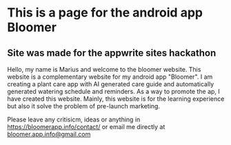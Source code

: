 # This is a page for the android app Bloomer

## Site was made for the appwrite sites hackathon

Hello, my name is Marius and welcome to the bloomer website. This website is a complementary website for my android app "Bloomer". I am creating a plant care app with AI generated care guide and automatically generated watering schedule and reminders. As a way to promote the ap, I have created this website. Mainly, this website is for the learning experience but also it solve the problem of pre-launch marketing.

Please leave any critisicm, ideas or anything in <https://bloomerapp.info/contact/>
or email me directly at <bloomer.app.info@gmail.com>
